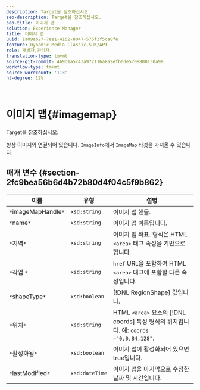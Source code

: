 ```yaml
---
description: Target을 참조하십시오.
seo-description: Target을 참조하십시오.
seo-title: 이미지 맵
solution: Experience Manager
title: 이미지 맵
uuid: 1a09ab27-7ee1-4162-8047-575f3f5ca8fe
feature: Dynamic Media Classic,SDK/API
role: 개발자,관리자
translation-type: tm+mt
source-git-commit: 469d1a5c43a972116a8a2efb0de5708800130a99
workflow-type: tm+mt
source-wordcount: '113'
ht-degree: 12%

---
```



# 이미지 맵{#imagemap}

Target을 참조하십시오.

항상 이미지와 연결되어 있습니다. `ImageInfo`에서 `ImageMap` 타겟을 가져올 수 있습니다.

## 매개 변수 {#section-2fc9bea56b6d4b72b80d4f04c5f9b862}

| 이름 | 유형 | 설명 |
|---|---|---|
| `*`imageMapHandle`*` | `xsd:string` | 이미지 맵 핸들. |
| `*`name`*` | `xsd:string` | 이미지 맵 이름입니다. |
| `*`지역`*` | `xsd:string` | 이미지 맵 좌표. 형식은 HTML `<area>` 태그 속성을 기반으로 합니다. |
| `*`작업	`*` | `xsd:string` | `href` URL을 포함하여 HTML `<area>` 태그에 포함할 다른 속성입니다. |
| `*`shapeType`*` | `xsd:boolean` | [!DNL RegionShape] 값입니다. |
| `*`위치`*` | `xsd:string` | HTML `<area>` 요소의 [!DNL coords] 특성 형식의 위치입니다. 예: `coords ="0,0,84,128"`. |
| `*`활성화됨`*` | `xsd:boolean` | 이미지 맵이 활성화되어 있으면 true입니다. |
| `*`lastModified`*` | `xsd:dateTime` | 이미지 맵을 마지막으로 수정한 날짜 및 시간입니다. |

